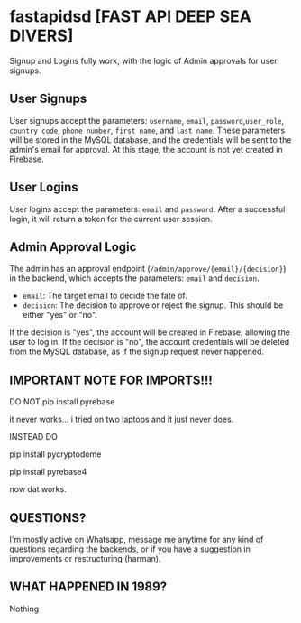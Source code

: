 # fastapidsd [FAST API DEEP SEA DIVERS]

Signup and Logins fully work, with the logic of Admin approvals for user signups.

## User Signups

User signups accept the parameters: `username`, `email`, `password`,`user_role`, `country code`, `phone number`, `first name`, and `last name`. These parameters will be stored in the MySQL database, and the credentials will be sent to the admin's email for approval. At this stage, the account is not yet created in Firebase.

## User Logins

User logins accept the parameters: `email` and `password`. After a successful login, it will return a token for the current user session.

## Admin Approval Logic

The admin has an approval endpoint (`/admin/approve/{email}/{decision}`) in the backend, which accepts the parameters: `email` and `decision`. 

- `email`: The target email to decide the fate of.
- `decision`: The decision to approve or reject the signup. This should be either "yes" or "no".

If the decision is "yes", the account will be created in Firebase, allowing the user to log in. If the decision is "no", the account credentials will be deleted from the MySQL database, as if the signup request never happened.


## IMPORTANT NOTE FOR IMPORTS!!!
DO NOT 
pip install pyrebase

it never works... i tried on two laptops and it just never does.

INSTEAD DO 





pip install pycryptodome 



pip install pyrebase4



now dat works.

## QUESTIONS?
I'm mostly active on Whatsapp, message me anytime for any kind of questions regarding the backends, or if you have a suggestion in improvements or restructuring (harman).


## WHAT HAPPENED IN 1989?
Nothing
